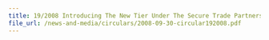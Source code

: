 ```yaml
---
title: 19/2008 Introducing The New Tier Under The Secure Trade Partnership Programme
file_url: /news-and-media/circulars/2008-09-30-circular192008.pdf
---
```

